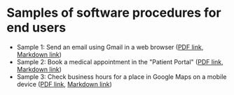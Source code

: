# Samples of software procedures for end users
- Sample 1: Send an email using Gmail in a web browser ([PDF link](TODO), [Markdown link](TODO))
- Sample 2: Book a medical appointment in the "Patient Portal" ([PDF link](TODO), [Markdown link](TODO))
- Sample 3: Check business hours for a place in Google Maps on a mobile device ([PDF link](TODO), [Markdown link](TODO))

